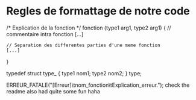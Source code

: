 # Regles de formattage de notre code

/* Explication de la fonction */
fonction (type1 arg1, type2 arg1) {
    // commentaire intra fonction
    [...]

    // Separation des differentes parties d'une meme fonction       
    [...]
}

typedef struct type_ {
    type1 nom1;
    type2 nom2;
} type;

ERREUR_FATALE("[Erreur]\tnom_fonction\tExplication_erreur.");      check the readme also had quite some fun haha